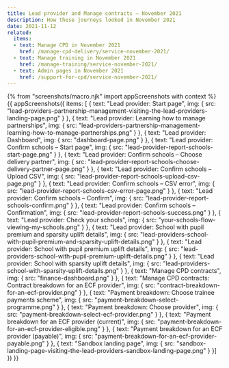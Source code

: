 ```yaml
---
title: Lead provider and Manage contracts – November 2021
description: How these journeys looked in November 2021
date: 2021-11-12
related:
  items:
  - text: Manage CPD in November 2021
    href: /manage-cpd-delivery/service-november-2021/
  - text: Manage training in November 2021
    href: /manage-training/service-november-2021/
  - text: Admin pages in November 2021
    href: /support-for-cpd/service-november-2021/
---
```


{% from "screenshots/macro.njk" import appScreenshots with context %}
{{ appScreenshots({
  items: [
  {
    text: "Lead provider: Start page",
    img: { src: "lead-providers-partnership-management-visiting-the-lead-providers-landing-page.png" }
  },
  {
    text: "Lead provider: Learning how to manage partnerships",
    img: { src: "lead-providers-partnership-management-learning-how-to-manage-partnerships.png" }
  },
  {
    text: "Lead provider: Dashboard",
    img: { src: "dashboard-page.png" }
  },
  {
    text: "Lead provider: Confirm schools – Start page",
    img: { src: "lead-provider-report-schools-start-page.png" }
  },
  {
    text: "Lead provider: Confirm schools – Choose delivery partner",
    img: { src: "lead-provider-report-schools-choose-delivery-partner-page.png" }
  },
  {
    text: "Lead provider: Confirm schools – Upload CSV",
    img: { src: "lead-provider-report-schools-upload-csv-page.png" }
  },
  {
    text: "Lead provider: Confirm schools – CSV error",
    img: { src: "lead-provider-report-schools-csv-error-page.png" }
  },
  {
    text: "Lead provider: Confirm schools – Confirm",
    img: { src: "lead-provider-report-schools-confirm.png" }
  },
  {
    text: "Lead provider: Confirm schools – Confirmation",
    img: { src: "lead-provider-report-schools-success.png" }
  },
  {
    text: "Lead provider: Check your schools",
    img: { src: "your-schools-flow-viewing-my-schools.png" }
  },
  {
    text: "Lead provider: School with pupil premium and sparsity uplift details",
    img: { src: "lead-providers-school-with-pupil-premium-and-sparsity-uplift-details.png" }
  },
  {
    text: "Lead provider: School with pupil premium uplift details",
    img: { src: "lead-providers-school-with-pupil-premium-uplift-details.png" }
  },
  {
    text: "Lead provider: School with sparsity uplift details",
    img: { src: "lead-providers-school-with-sparsity-uplift-details.png" }
  },
  {
    text: "Manage CPD contracts",
    img: { src: "finance-dashboard.png" }
  },
  {
    text: "Manage CPD contracts: Contract breakdown for an ECF provider",
    img: { src: "contract-breakdown-for-an-ecf-provider.png" }
  },
  {
    text: "Payment breakdown: Choose trainee payments scheme",
    img: { src: "payment-breakdown-select-programme.png" }
  },
  {
    text: "Payment breakdown: Choose provider",
    img: { src: "payment-breakdown-select-ecf-provider.png" }
  },
  {
    text: "Payment breakdown for an ECF provider (current)",
    img: { src: "payment-breakdown-for-an-ecf-provider-eligible.png" }
  },
  {
    text: "Payment breakdown for an ECF provider (payable)",
    img: { src: "payment-breakdown-for-an-ecf-provider-payable.png" }
  },
  {
    text: "Sandbox landing page",
    img: { src: "sandbox-landing-page-visiting-the-lead-providers-sandbox-landing-page.png" }
  }]
}) }}
